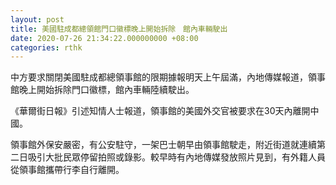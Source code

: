 ```yaml
---
layout: post
title: 美國駐成都總領館門口徽標晚上開始拆除　館內車輛駛出
date: 2020-07-26 21:34:22.000000000 +08:00
categories: rthk
---
```


中方要求關閉美國駐成都總領事館的限期據報明天上午屆滿，內地傳媒報道，領事館晚上開始拆除門口徽標，館內車輛陸續駛出。

《華爾街日報》引述知情人士報道，領事館的美國外交官被要求在30天內離開中國。

領事館外保安嚴密，有公安駐守，一架巴士朝早由領事館駛走，附近街道就連續第二日吸引大批民眾停留拍照或錄影。較早時有內地傳媒發放照片見到，有外籍人員從領事館攜帶行李自行離開。
